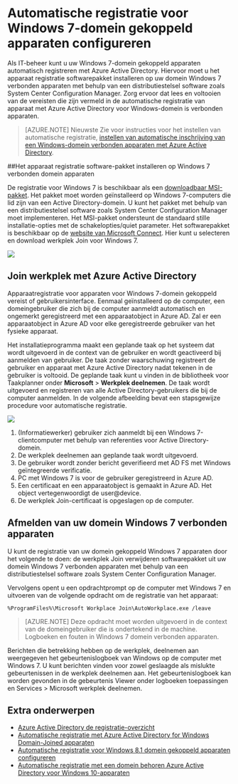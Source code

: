 <properties
    pageTitle="# Automatische registratie voor Windows 7-domein gekoppeld apparaten configureren | Microsoft Azure"
    description="Stappen voor het configureren van uw domein Windows 7 verbonden apparaten automatisch registreren met Azure Active Directory. en de stappen voor het implementeren van het softwarepakket voor registratie van apparaat aan uw domein Windows 7 verbonden apparaten met behulp van een distributiestelsel software zoals System Center Configuration Manager."
    services="active-directory"
    documentationCenter=""
    authors="femila"
    manager="swadhwa"
    editor=""/>

<tags
    ms.service="active-directory"
    ms.workload="identity"
    ms.tgt_pltfrm="na"
    ms.devlang="na"
    ms.topic="article"
    ms.date="09/21/2016"
    ms.author="MarkVi"/>

# <a name="configure-automatic-device-registration-for-windows-7-domain-joined-devices"></a>Automatische registratie voor Windows 7-domein gekoppeld apparaten configureren

Als IT-beheer kunt u uw Windows 7-domein gekoppeld apparaten automatisch registreren met Azure Active Directory. Hiervoor moet u het apparaat registratie softwarepakket installeren op uw domein Windows 7 verbonden apparaten met behulp van een distributiestelsel software zoals System Center Configuration Manager. Zorg ervoor dat lees en voltooien van de vereisten die zijn vermeld in de automatische registratie van apparaat met Azure Active Directory voor Windows-domein is verbonden apparaten.

>[AZURE.NOTE]
 Nieuwste Zie voor instructies voor het instellen van automatische registratie, [instellen van automatische inschrijving van een Windows-domein verbonden apparaten met Azure Active Directory](active-directory-conditional-access-automatic-device-registration-setup.md).

##<a name="installing-the-device-registration-software-package-on-windows-7-domain-joined-devices"></a>Het apparaat registratie software-pakket installeren op Windows 7 verbonden domein apparaten

De registratie voor Windows 7 is beschikbaar als een [downloadbaar MSI-pakket](https://connect.microsoft.com/site1164). Het pakket moet worden geïnstalleerd op Windows 7-computers die lid zijn van een Active Directory-domein. U kunt het pakket met behulp van een distributiestelsel software zoals System Center Configuration Manager moet implementeren. Het MSI-pakket ondersteunt de standaard stille installatie-opties met de schakelopties/quiet parameter.
Het softwarepakket is beschikbaar op de [website van Microsoft Connect](https://connect.microsoft.com/site1164). Hier kunt u selecteren en download werkplek Join voor Windows 7.

![](./media/active-directory-conditional-access/device-registration-process-windows7.gif)

## <a name="workplace-join-with-azure-active-directory"></a>Join werkplek met Azure Active Directory
Apparaatregistratie voor apparaten voor Windows 7-domein gekoppeld vereist of gebruikersinterface. Eenmaal geïnstalleerd op de computer, een domeingebruiker die zich bij de computer aanmeldt automatisch en ongemerkt geregistreerd met een apparaatobject in Azure AD. Zal er een apparaatobject in Azure AD voor elke geregistreerde gebruiker van het fysieke apparaat.

Het installatieprogramma maakt een geplande taak op het systeem dat wordt uitgevoerd in de context van de gebruiker en wordt geactiveerd bij aanmelden van gebruiker. De taak zonder waarschuwing registreert de gebruiker en apparaat met Azure Active Directory nadat tekenen in de gebruiker is voltooid.
De geplande taak kunt u vinden in de bibliotheek voor Taakplanner onder **Microsoft** > **Werkplek deelnemen**.
De taak wordt uitgevoerd en registreren van alle Active Directory-gebruikers die bij de computer aanmelden.
In de volgende afbeelding bevat een stapsgewijze procedure voor automatische registratie.

![](./media/active-directory-conditional-access/automatic-device-registration-windows7.png)

1. (Informatiewerker) gebruiker zich aanmeldt bij een Windows 7-clientcomputer met behulp van referenties voor Active Directory-domein.
1. De werkplek deelnemen aan geplande taak wordt uitgevoerd.
1. De gebruiker wordt zonder bericht geverifieerd met AD FS met Windows geïntegreerde verificatie.
1. PC met Windows 7 is voor de gebruiker geregistreerd in Azure AD.
1. Een certificaat en een apparaatobject is gemaakt in Azure AD. Het object vertegenwoordigt de user@device.
1. De werkplek Join-certificaat is opgeslagen op de computer.

## <a name="unregistering-your-windows-7-domain-joined-devices"></a>Afmelden van uw domein Windows 7 verbonden apparaten

U kunt de registratie van uw domein gekoppeld Windows 7 apparaten door het volgende te doen: de werkplek Join verwijderen softwarepakket uit uw domein Windows 7 verbonden apparaten met behulp van een distributiestelsel software zoals System Center Configuration Manager.

Vervolgens opent u een opdrachtprompt op de computer met Windows 7 en uitvoeren van de volgende opdracht om de registratie van het apparaat:

    %ProgramFiles%\Microsoft Workplace Join\AutoWorkplace.exe /leave

>[AZURE.NOTE]
>Deze opdracht moet worden uitgevoerd in de context van de domeingebruiker die is ondertekend in de machine.
Logboeken en fouten in Windows 7 domein verbonden apparaten.

Berichten die betrekking hebben op de werkplek, deelnemen aan weergegeven het gebeurtenislogboek van Windows op de computer met Windows 7. U kunt berichten vinden voor zowel geslaagde als mislukte gebeurtenissen in de werkplek deelnemen aan. Het gebeurtenislogboek kan worden gevonden in de gebeurtenis Viewer onder logboeken toepassingen en Services > Microsoft werkplek deelnemen.

## <a name="additional-topics"></a>Extra onderwerpen

- [Azure Active Directory de registratie-overzicht](active-directory-conditional-access-device-registration-overview.md)
- [Automatische registratie met Azure Active Directory for Windows Domain-Joined apparaten](active-directory-conditional-access-automatic-device-registration.md)
- [Automatische registratie voor Windows 8.1 domein gekoppeld apparaten configureren](active-directory-conditional-access-automatic-device-registration-windows-8-1.md)
- [Automatische registratie met een domein behoren Azure Active Directory voor Windows 10-apparaten](active-directory-azureadjoin-devices-group-policy.md)
